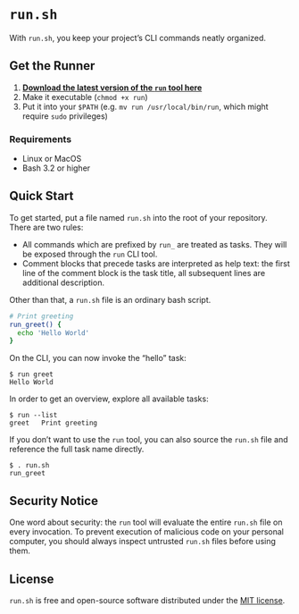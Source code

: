# `run.sh`

With `run.sh`, you keep your project’s CLI commands neatly organized.

## Get the Runner

1. **[Download the latest version of the `run` tool here](https://github.com/jotaen/run.sh/releases)**
2. Make it executable (`chmod +x run`)
3. Put it into your `$PATH` (e.g. `mv run /usr/local/bin/run`, which might require `sudo` privileges)

### Requirements

- Linux or MacOS
- Bash 3.2 or higher

## Quick Start

To get started, put a file named `run.sh` into the root of your repository. There are two rules:

- All commands which are prefixed by `run_` are treated as tasks. They will be exposed through the `run` CLI tool.
- Comment blocks that precede tasks are interpreted as help text: the first line of the comment block is the task title, all subsequent lines are additional description.

Other than that, a `run.sh` file is an ordinary bash script.

```bash
# Print greeting
run_greet() {
  echo 'Hello World'
}
```

On the CLI, you can now invoke the “hello” task:

```
$ run greet
Hello World
```

In order to get an overview, explore all available tasks:

```
$ run --list
greet   Print greeting
```

If you don’t want to use the `run` tool, you can also source the `run.sh` file and reference the full task name directly.

```
$ . run.sh
run_greet
```

## Security Notice

One word about security: the `run` tool will evaluate the entire `run.sh` file on every invocation. To prevent execution of malicious code on your personal computer, you should always inspect untrusted `run.sh` files before using them.

## License

`run.sh` is free and open-source software distributed under the [MIT license](LICENSE.txt).
